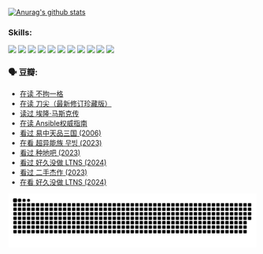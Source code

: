 
[![Anurag's github stats](https://github-readme-stats.vercel.app/api?username=w940853815)](https://github.com/anuraghazra/github-readme-stats)

### Skills:

<code><img height="32" src="https://cdn.jsdelivr.net/npm/simple-icons@v5/icons/python.svg"></code>
<code><img height="32" src="https://cdn.jsdelivr.net/npm/simple-icons@v5/icons/javascript.svg"></code>
<code><img height="32" src="https://cdn.jsdelivr.net/npm/simple-icons@v5/icons/django.svg"></code>
<code><img height="32" src="https://cdn.jsdelivr.net/npm/simple-icons@v5/icons/flask.svg"></code>
<code><img height="32" src="https://cdn.jsdelivr.net/npm/simple-icons@v5/icons/vuetify.svg"></code>
<code><img height="32" src="https://cdn.jsdelivr.net/npm/simple-icons@v5/icons/git.svg"></code>
<code><img height="32" src="https://cdn.jsdelivr.net/npm/simple-icons@v5/icons/docker.svg"></code>
<code><img height="32" src="https://cdn.jsdelivr.net/npm/simple-icons@v5/icons/postgresql.svg"></code>
<code><img height="32" src="https://cdn.jsdelivr.net/npm/simple-icons@v5/icons/elasticsearch.svg"></code>
<code><img height="32" src="https://cdn.jsdelivr.net/npm/simple-icons@v5/icons/macos.svg"></code>
<code><img height="32" src="https://cdn.jsdelivr.net/npm/simple-icons@v5/icons/linux.svg"></code>

### 🗣 豆瓣:

<!-- DOUBAN-ACTIVITIES:START -->
- [在读 不拘一格](https://www.douban.com/people/136069238/status/4541712161/?_i=10231331)
- [在读 刀尖（最新修订珍藏版）](https://www.douban.com/people/136069238/status/4541711339/?_i=10231331)
- [读过 埃隆·马斯克传](https://www.douban.com/people/136069238/status/4541710351/?_i=10231331)
- [在读 Ansible权威指南](https://www.douban.com/people/136069238/status/4539151450/?_i=10231331)
- [看过 易中天品三国‎ (2006)](https://www.douban.com/people/136069238/status/4529910812/?_i=10231331)
- [在看 超异能族 무빙‎ (2023)](https://www.douban.com/people/136069238/status/4527291077/?_i=10231331)
- [看过 种地吧‎ (2023)](https://www.douban.com/people/136069238/status/4527289637/?_i=10231331)
- [看过 好久没做 LTNS‎ (2024)](https://www.douban.com/people/136069238/status/4527289515/?_i=10231331)
- [看过 二手杰作‎ (2023)](https://www.douban.com/people/136069238/status/4522502716/?_i=10231331)
- [在看 好久没做 LTNS‎ (2024)](https://www.douban.com/people/136069238/status/4521969883/?_i=10231331)
<!-- DOUBAN-ACTIVITIES:END -->


![Snake animation](https://raw.githubusercontent.com/w940853815/w940853815/output/github-contribution-grid-snake.svg)

<!--
**w940853815/w940853815** is a ✨ _special_ ✨ repository because its `README.md` (this file) appears on your GitHub profile.

Here are some ideas to get you started:

- 🔭 I’m currently working on ...
- 🌱 I’m currently learning ...
- 👯 I’m looking to collaborate on ...
- 🤔 I’m looking for help with ...
- 💬 Ask me about ...
- 📫 How to reach me: ...
- 😄 Pronouns: ...
- ⚡ Fun fact: ...
-->
